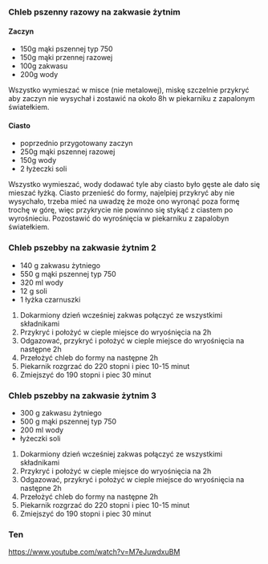 ### Chleb pszenny razowy na zakwasie żytnim
#### Zaczyn
* 150g mąki pszennej typ 750
* 150g mąki przennej razowej
* 100g zakwasu
* 200g wody

Wszystko wymieszać w misce (nie metalowej), miskę szczelnie przykryć aby zaczyn nie wysychał i zostawić na około 8h w piekarniku z zapalonym światełkiem.

#### Ciasto
* poprzednio przygotowany zaczyn
* 250g mąki pszennej razowej
* 150g wody
* 2 łyżeczki soli

Wszystko wymieszać, wody dodawać tyle aby ciasto było gęste ale dało się mieszać łyżką. Ciasto przenieść do formy, najelpiej przykryć aby nie wysychało, trzeba mieć na uwadzę że może ono wyronąć poza formę trochę w górę, więc przykrycie nie powinno się stykąć z ciastem po wyrośnieciu. Pozostawić do wyrośnięcia w piekarniku z zapalobyn światełkiem.


### Chleb pszebby na zakwasie żytnim 2
* 140 g zakwasu żytniego
* 550 g mąki pszennej typ 750
* 320 ml wody
* 12 g soli
* 1 łyżka czarnuszki

1. Dokarmiony dzień wcześniej zakwas połączyć ze wszystkimi składnikami
2. Przykryć i położyć w cieple miejsce do wryośnięcia na 2h
3. Odgazować, przykryć i położyć w cieple miejsce do wryośnięcia na następne 2h
4. Przełożyć chleb do formy na następne 2h
5. Piekarnik rozgrzać do 220 stopni i piec 10-15 minut
6. Zmiejszyć do 190 stopni i piec 30 minut

### Chleb pszebby na zakwasie żytnim 3
* 300 g zakwasu żytniego
* 500 g mąki pszennej typ 750
* 200 ml wody
* łyżeczki soli

1. Dokarmiony dzień wcześniej zakwas połączyć ze wszystkimi składnikami
2. Przykryć i położyć w cieple miejsce do wryośnięcia na 2h
3. Odgazować, przykryć i położyć w cieple miejsce do wryośnięcia na następne 2h
4. Przełożyć chleb do formy na następne 2h
5. Piekarnik rozgrzać do 220 stopni i piec 10-15 minut
6. Zmiejszyć do 190 stopni i piec 30 minut


### Ten
https://www.youtube.com/watch?v=M7eJuwdxuBM
